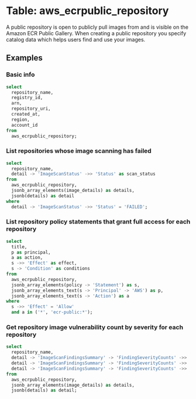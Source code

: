 # Table: aws_ecrpublic_repository

A public repository is open to publicly pull images from and is visible on the Amazon ECR Public Gallery. When creating a public repository you specify catalog data which helps users find and use your images.

## Examples

### Basic info

```sql
select
  repository_name,
  registry_id,
  arn,
  repository_uri,
  created_at,
  region,
  account_id
from
  aws_ecrpublic_repository;
```

### List repositories whose image scanning has failed

```sql
select
  repository_name,
  detail -> 'ImageScanStatus' ->> 'Status' as scan_status
from
  aws_ecrpublic_repository,
  jsonb_array_elements(image_details) as details,
  jsonb(details) as detail
where
  detail -> 'ImageScanStatus' ->> 'Status' = 'FAILED';
```

### List repository policy statements that grant full access for each repository

```sql
select
  title,
  p as principal,
  a as action,
  s ->> 'Effect' as effect,
  s -> 'Condition' as conditions
from
  aws_ecrpublic_repository,
  jsonb_array_elements(policy -> 'Statement') as s,
  jsonb_array_elements_text(s -> 'Principal' -> 'AWS') as p,
  jsonb_array_elements_text(s -> 'Action') as a
where
  s ->> 'Effect' = 'Allow'
  and a in ('*', 'ecr-public:*');
```

### Get repository image vulnerability count by severity for each repository

```sql
select
  repository_name,
  detail -> 'ImageScanFindingsSummary' -> 'FindingSeverityCounts' ->> 'INFORMATIONAL' as informational_severity_counts,
  detail -> 'ImageScanFindingsSummary' -> 'FindingSeverityCounts' ->> 'LOW' as low_severity_counts,
  detail -> 'ImageScanFindingsSummary' -> 'FindingSeverityCounts' ->> 'MEDIUM' as medium_severity_counts
from
  aws_ecrpublic_repository,
  jsonb_array_elements(image_details) as details,
  jsonb(details) as detail;
```
